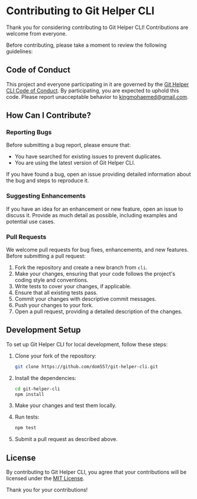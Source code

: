 
# Contributing to Git Helper CLI

Thank you for considering contributing to Git Helper CLI! Contributions are welcome from everyone.

Before contributing, please take a moment to review the following guidelines:

## Code of Conduct

This project and everyone participating in it are governed by the [Git Helper CLI Code of Conduct](CODE_OF_CONDUCT.md). By participating, you are expected to uphold this code. Please report unacceptable behavior to [kingmohaemed@gmail.com](mailto:kingmohaemed@gmail.com).

## How Can I Contribute?

### Reporting Bugs

Before submitting a bug report, please ensure that:

- You have searched for existing issues to prevent duplicates.
- You are using the latest version of Git Helper CLI.

If you have found a bug, open an issue providing detailed information about the bug and steps to reproduce it.

### Suggesting Enhancements

If you have an idea for an enhancement or new feature, open an issue to discuss it. Provide as much detail as possible, including examples and potential use cases.

### Pull Requests

We welcome pull requests for bug fixes, enhancements, and new features. Before submitting a pull request:

1. Fork the repository and create a new branch from `cli`.
2. Make your changes, ensuring that your code follows the project's coding style and conventions.
3. Write tests to cover your changes, if applicable.
4. Ensure that all existing tests pass.
5. Commit your changes with descriptive commit messages.
6. Push your changes to your fork.
7. Open a pull request, providing a detailed description of the changes.

## Development Setup

To set up Git Helper CLI for local development, follow these steps:

1. Clone your fork of the repository:

   ```bash
   git clone https://github.com/dom557/git-helper-cli.git
   ```

2. Install the dependencies:

   ```bash
   cd git-helper-cli
   npm install
   ```

3. Make your changes and test them locally.

4. Run tests:

   ```bash
   npm test
   ```

5. Submit a pull request as described above.

## License

By contributing to Git Helper CLI, you agree that your contributions will be licensed under the [MIT License](LICENSE).

Thank you for your contributions!
